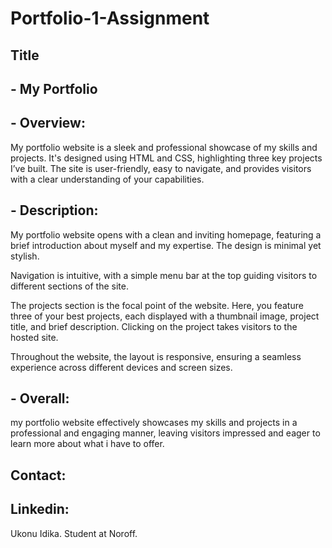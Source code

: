 # Portfolio-1-Assignment

## Title 

## - My Portfolio 

## - Overview:
My portfolio website is a sleek and professional showcase of my skills and projects. It's designed using HTML and CSS, highlighting three key projects I’ve built. The site is user-friendly, easy to navigate, and provides visitors with a clear understanding of your capabilities.

## - Description:
My portfolio website opens with a clean and inviting homepage, featuring a brief introduction about myself and my expertise. The design is minimal yet stylish.

Navigation is intuitive, with a simple menu bar at the top guiding visitors to different sections of the site.

The projects section is the focal point of the website. Here, you feature three of your best projects, each displayed with a thumbnail image, project title, and brief description. Clicking on the project takes visitors to the hosted site.

Throughout the website, the layout is responsive, ensuring a seamless experience across different devices and screen sizes.

## - Overall:
my portfolio website effectively showcases my skills and projects in a professional and engaging manner, leaving visitors impressed and eager to learn more about what i have to offer.

## Contact:
## Linkedin:
Ukonu Idika.
Student at Noroff.